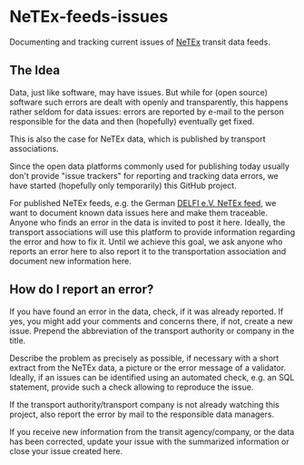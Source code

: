 # NeTEx-feeds-issues
Documenting and tracking current issues of [NeTEx](https://en.wikipedia.org/wiki/NeTEx) transit data feeds.

## The Idea
Data, just like software, may have issues. But while for (open source) software such errors are dealt with openly and transparently, this happens rather seldom for data issues: errors are reported by e-mail to the person responsible for the data and then (hopefully) eventually get fixed.

This is also the case for NeTEx data, which is published by transport associations.

Since the open data platforms commonly used for publishing today usually don't provide "issue trackers" for reporting and tracking data errors, we have started (hopefully only temporarily) this GitHub project.

For published NeTEx feeds, e.g. the German [DELFI e.V. NeTEx feed](https://www.opendata-oepnv.de/ht/de/organisation/delfi/startseite?tx_vrrkit_view%5Bdataset_name%5D=deutschlandweite-sollfahrplandaten&tx_vrrkit_view%5Bdataset_formats%5D%5B0%5D=ZIP&tx_vrrkit_view%5Baction%5D=details&tx_vrrkit_view%5Bcontroller%5D=View), we want to document known data issues here and make them traceable. Anyone who finds an error in the data is invited to post it here. Ideally, the transport associations will use this platform to provide information regarding the error and how to fix it. Until we achieve this goal, we ask anyone who reports an error here to also report it to the transportation association and document new information here.

## How do I report an error?
If you have found an error in the data, check, if it was already reported. If yes, you might add your comments and concerns there, if not, create a new issue. Prepend the abbreviation of the transport authority or company in the title.

Describe the problem as precisely as possible, if necessary with a short extract from the NeTEx data, a picture or the error message of a validator. Ideally, if an issues can be identified using an automated check, e.g. an SQL statement, provide such a check allowing to reproduce the issue.

If the transport authority/transport company is not already watching this project, also report the error by mail to the responsible data managers.

If you receive new information from the transit agency/company, or the data has been corrected, update your issue with the summarized information or close your issue created here.


